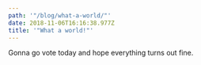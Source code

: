 ```yaml
---
path: '"/blog/what-a-world/"'
date: 2018-11-06T16:16:38.977Z
title: '"What a world!"'
---
```

Gonna go vote today and hope everything turns out fine.
